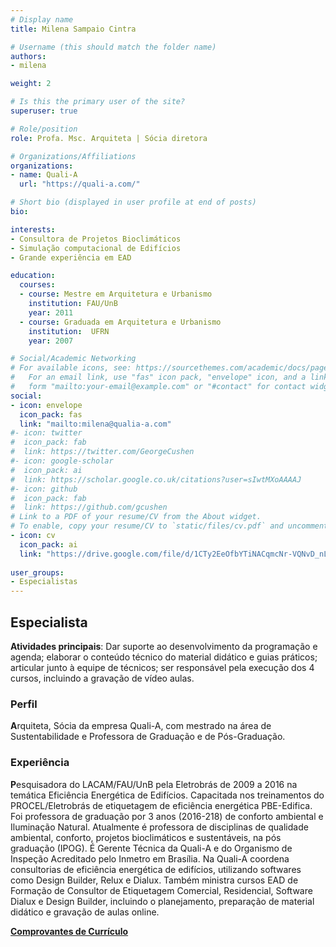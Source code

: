 ```yaml
---
# Display name
title: Milena Sampaio Cintra

# Username (this should match the folder name)
authors:
- milena

weight: 2

# Is this the primary user of the site?
superuser: true

# Role/position
role: Profa. Msc. Arquiteta | Sócia diretora 

# Organizations/Affiliations
organizations:
- name: Quali-A
  url: "https://quali-a.com/"

# Short bio (displayed in user profile at end of posts)
bio: 

interests:
- Consultora de Projetos Bioclimáticos
- Simulação computacional de Edifícios
- Grande experiência em EAD

education:
  courses:
  - course: Mestre em Arquitetura e Urbanismo
    institution: FAU/UnB
    year: 2011
  - course: Graduada em Arquitetura e Urbanismo
    institution:  UFRN
    year: 2007

# Social/Academic Networking
# For available icons, see: https://sourcethemes.com/academic/docs/page-builder/#icons
#   For an email link, use "fas" icon pack, "envelope" icon, and a link in the
#   form "mailto:your-email@example.com" or "#contact" for contact widget.
social:
- icon: envelope
  icon_pack: fas
  link: "mailto:milena@qualia-a.com"
#- icon: twitter
#  icon_pack: fab
#  link: https://twitter.com/GeorgeCushen
#- icon: google-scholar
#  icon_pack: ai
#  link: https://scholar.google.co.uk/citations?user=sIwtMXoAAAAJ
#- icon: github
#  icon_pack: fab
#  link: https://github.com/gcushen
# Link to a PDF of your resume/CV from the About widget.
# To enable, copy your resume/CV to `static/files/cv.pdf` and uncomment the lines below.
- icon: cv
  icon_pack: ai
  link: "https://drive.google.com/file/d/1CTy2EeOfbYTiNACqmcNr-VQNvD_nLwsk/view?usp=sharing"
  
user_groups:
- Especialistas
---
```


## Especialista

**Atividades principais**: Dar suporte ao desenvolvimento da programação e agenda; elaborar o conteúdo técnico do material didático e guias práticos; articular junto à equipe de técnicos; ser responsável pela execução dos 4 cursos, incluindo a gravação de vídeo aulas.

### Perfil

**A**rquiteta, Sócia da empresa Quali-A, com mestrado na área de Sustentabilidade e Professora de Graduação e de Pós-Graduação.

### Experiência

**P**esquisadora do LACAM/FAU/UnB pela Eletrobrás de 2009 a 2016 na temática Eficiência Energética de Edifícios. Capacitada nos treinamentos do PROCEL/Eletrobrás de etiquetagem de eficiência energética PBE-Edifica. Foi professora de graduação por 3 anos (2016-218) de conforto ambiental e Iluminação Natural. Atualmente é professora de disciplinas de qualidade ambiental, conforto, projetos bioclimáticos e sustentáveis, na pós graduação (IPOG). É Gerente Técnica da Quali-A e do Organismo de Inspeção Acreditado pelo Inmetro em Brasília. Na Quali-A coordena consultorias de eficiência energética de edifícios, utilizando softwares como Design Builder, Relux e Dialux. Também ministra cursos EAD de Formação de Consultor de Etiquetagem Comercial, Residencial, Software Dialux e Design Builder, incluindo o planejamento, preparação de material didático e gravação de aulas online. 


**[Comprovantes de Currículo](https://drive.google.com/file/d/1aUw00Q9k2SY3VtIFpJmNuqZH-wG15Eix/view?usp=sharing)**
